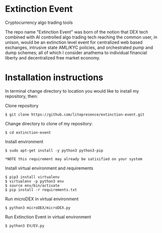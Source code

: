 # Extinction Event
Cryptocurrency algo trading tools

The repo name "Extinction Event" was born of the notion that DEX tech combined with AI controlled algo trading tech reaching the common user, in unison, would be an extinction level event for centralized web based exchanges, intrusive state AML/KYC policies, and orchestrated pump and dump schemes; all of which I consider anathema to individual financial liberty and decentralized free market economy. 

# Installation instructions

In terminal change directory to location you would like to install my repository, then:

Clone repository

	$ git clone https://github.com/litepresence/extinction-event.git

Change directory to clone of my repository:
	
	$ cd extinction-event

Install environment
	
	$ sudo apt-get install -y python3 python3-pip
	
	*NOTE this requirement may already be satisified on your system

Install virtual environment and requirements

	$ pip3 install virtualenv
	$ virtualenv -p python3 env 
	$ source env/bin/activate
	$ pip install -r requirements.txt
	
Run microDEX in virtual environment

	$ python3 microDEX/microDEX.py
	
Run Extinction Event in virtual environment

	$ python3 EV/EV.py

